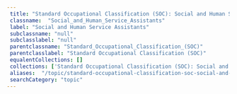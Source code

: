 ```yaml
--- 
 title: "Standard Occupational Classification (SOC): Social and Human Service Assistants" 
 classname:  "Social_and_Human_Service_Assistants" 
 label: "Social and Human Service Assistants" 
 subclassname: "null" 
 subclasslabel: "null" 
 parentclassname: "Standard_Occupational_Classification_(SOC)" 
 parentclasslabel: "Standard Occupational Classification (SOC)" 
 equalentCollections: [] 
 collections: ['Standard Occupational Classification (SOC): Social and Human Service Assistants']
 aliases:  "/topic/standard-occupational-classification-soc-social-and-human-service-assistants"  
 searchCategory: "topic" 
---
```

